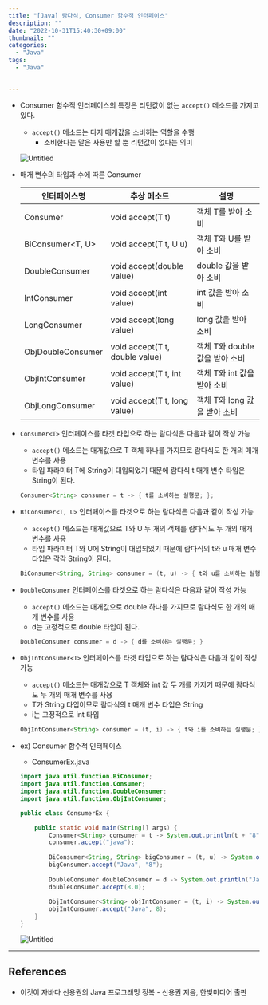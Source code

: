```yaml
---
title: "[Java] 람다식, Consumer 함수적 인터페이스"
description: ""
date: "2022-10-31T15:40:30+09:00"
thumbnail: ""
categories:
  - "Java"
tags:
  - "Java"


---
```

<!--more-->

- Consumer 함수적 인터페이스의 특징은 리턴값이 없는 `accept()` 메소드를 가지고 있다.
    - `accept()` 메소드는 다지 매개값을 소비하는 역할을 수행
        - 소비한다는 말은 사용만 할 뿐 리턴값이 없다는 의미
    
    ![Untitled](/images/lang_java/lambda/Consumer_함수적_인터페이스/Untitled.png)
    
- 매개 변수의 타입과 수에 따른 Consumer
    
    
    | 인터페이스명 | 추상 메소드 | 설명 |
    | --- | --- | --- |
    | Consumer<T> | void accept(T t) | 객체 T를 받아 소비 |
    | BiConsumer<T, U> | void accept(T t, U u) | 객체 T와 U를 받아 소비 |
    | DoubleConsumer | void accept(double value) | double 값을 받아 소비 |
    | IntConsumer | void accept(int value) | int 값을 받아 소비 |
    | LongConsumer | void accept(long value) | long 값을 받아 소비 |
    | ObjDoubleConsumer<T> | void accept(T t, double value) | 객체 T와 double 값을 받아 소비 |
    | ObjIntConsumer<T> | void accept(T t, int value) | 객체 T와 int 값을 받아 소비 |
    | ObjLongConsumer<T> | void accept(T t, long value) | 객체 T와 long 값을 받아 소비 |
- `Consumer<T>` 인터페이스를 타겟 타입으로 하는 람다식은 다음과 같이 작성 가능
    - `accept()` 메소드는 매개값으로 T 객체 하나를 가지므로 람다식도 한 개의 매개 변수를 사용
    - 타입 파라미터 T에 String이 대입되었기 때문에 람다식 t 매개 변수 타입은 String이 된다.
    
    ```java
    Consumer<String> consumer = t -> { t를 소비하는 실행문; };
    ```
    
- `BiConsumer<T, U>` 인터페이스를 타겟으로 하는 람다식은 다음과 같이 작성 가능
    - `accept()` 메소드는 매개값으로 T와 U 두 개의 객체를 람다식도 두 개의 매개 변수를 사용
    - 타입 파라미터 T와 U에 String이 대입되었기 때문에 람다식의 t와 u 매개 변수 타입은 각각 String이 된다.
    
    ```java
    BiConsumer<String, String> consumer = (t, u) -> { t와 u를 소비하는 실행문; }
    ```
    
- `DoubleConsumer` 인터페이스를 타겟으로 하는 람다식은 다음과 같이 작성 가능
    - `accept()` 메소드는 매개값으로 double 하나를 가지므로 람다식도 한 개의 매개 변수를 사용
    - d는 고정적으로 double 타입이 된다.
    
    ```java
    DoubleConsumer consumer = d -> { d를 소비하는 실행문; }
    ```
    
- `ObjIntConsumer<T>` 인터페이스를 타겟 타입으로 하는 람다식은 다음과 같이 작성 가능
    - `accept()` 메소드는 매개값으로 T 객체와 int 값 두 개를 가지기 때문에 람다식도 두 개의 매개 변수를 사용
    - T가 String 타입이므로 람다식의 t 매개 변수 타입은 String
    - i는 고정적으로 int 타입
    
    ```java
    ObjIntConsumer<String> consumer = (t, i) -> { t와 i를 소비하는 실행문; }
    ```
    
- ex) Consumer 함수적 인터페이스
    - ConsumerEx.java
    
    ```java
    import java.util.function.BiConsumer;
    import java.util.function.Consumer;
    import java.util.function.DoubleConsumer;
    import java.util.function.ObjIntConsumer;
    
    public class ConsumerEx {
    
    	public static void main(String[] args) {
    		Consumer<String> consumer = t -> System.out.println(t + "8");
    		consumer.accept("java");
    		
    		BiConsumer<String, String> bigConsumer = (t, u) -> System.out.println(t + u);
    		bigConsumer.accept("Java", "8");
    		
    		DoubleConsumer doubleConsumer = d -> System.out.println("Java" + d);
    		doubleConsumer.accept(8.0);
    		
    		ObjIntConsumer<String> objIntConsumer = (t, i) -> System.out.println(t + i);
    		objIntConsumer.accept("Java", 8);
    	}
    }
    ```
    
    ![Untitled](/images/lang_java/lambda/Consumer_함수적_인터페이스/Untitled%201.png)
    

---

## References

- 이것이 자바다 신용권의 Java 프로그래밍 정복 - 신용권 지음, 한빛미디어 출판